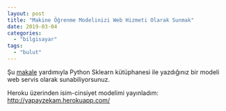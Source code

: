 ```yaml
---
layout: post
title: "Makine Öğrenme Modelinizi Web Hizmeti Olarak Sunmak"
date: 2019-03-04
categories: 
  - "bilgisayar"
tags: 
  - "bulut"
---
```


Şu [makale](https://heartbeat.fritz.ai/guide-to-saving-hosting-your-first-machine-learning-model-cdf69729e85d) yardımıyla Python Sklearn kütüphanesi ile yazdığınız bir modeli web servis olarak sunabiliyorsunuz.

Heroku üzerinden isim-cinsiyet modelimi yayınladım: http://yapayzekam.herokuapp.com/

